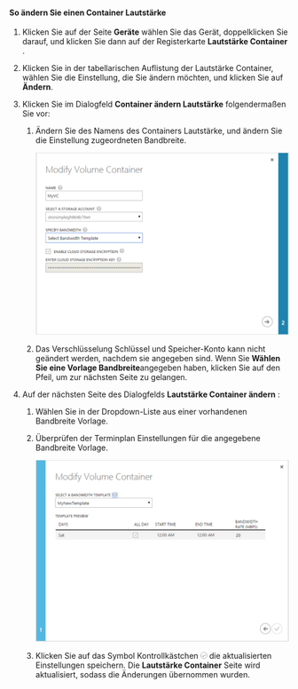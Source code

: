 <!--author=SharS last changed: 1/7/2016-->

#### <a name="to-modify-a-volume-container"></a>So ändern Sie einen Container Lautstärke

1. Klicken Sie auf der Seite **Geräte** wählen Sie das Gerät, doppelklicken Sie darauf, und klicken Sie dann auf der Registerkarte **Lautstärke Container** .

2. Klicken Sie in der tabellarischen Auflistung der Lautstärke Container, wählen Sie die Einstellung, die Sie ändern möchten, und klicken Sie auf **Ändern**.

3. Klicken Sie im Dialogfeld **Container ändern Lautstärke** folgendermaßen Sie vor:

    1. Ändern Sie des Namens des Containers Lautstärke, und ändern Sie die Einstellung zugeordneten Bandbreite. 

        ![Ändern der Lautstärke Container Bandbreite Vorlage 1](./media/storsimple-modify-volume-container/HCS_ModifyVCBT1-include.png)

    2. Das Verschlüsselung Schlüssel und Speicher-Konto kann nicht geändert werden, nachdem sie angegeben sind. Wenn Sie **Wählen Sie eine Vorlage Bandbreite**angegeben haben, klicken Sie auf den Pfeil, um zur nächsten Seite zu gelangen.

4. Auf der nächsten Seite des Dialogfelds **Lautstärke Container ändern** :

    1. Wählen Sie in der Dropdown-Liste aus einer vorhandenen Bandbreite Vorlage.

    2. Überprüfen der Terminplan Einstellungen für die angegebene Bandbreite Vorlage.

        ![Ändern der Lautstärke Container Bandbreite Vorlage 2](./media/storsimple-modify-volume-container/HCS_ModifyVCBT2-include.png)

    3. Klicken Sie auf das Symbol Kontrollkästchen ![aktivieren Symbol](./media/storsimple-modify-volume-container/HCS_CheckIcon-include.png) die aktualisierten Einstellungen speichern. Die **Lautstärke Container** Seite wird aktualisiert, sodass die Änderungen übernommen wurden.

 



